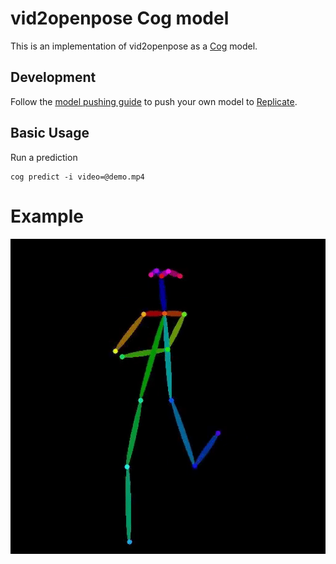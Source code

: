 # vid2openpose Cog model

This is an implementation of vid2openpose as a [Cog](https://github.com/replicate/cog) model.

## Development

Follow the [model pushing guide](https://replicate.com/docs/guides/push-a-model) to push your own model to [Replicate](https://replicate.com).

## Basic Usage

Run a prediction

    cog predict -i video=@demo.mp4


# Example

![alt text](output.gif)

